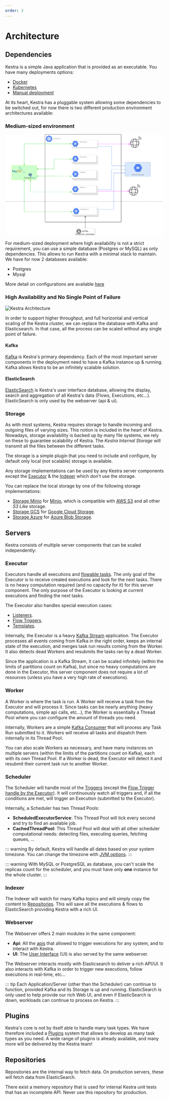 ```yaml
---
order: 3
---
```

# Architecture


## Dependencies

Kestra is a simple Java application that is provided as an executable. You have many deployments options:
- [Docker](../administrator-guide/deployment/docker)
- [Kubernetes](../administrator-guide/deployment/kubernetes)
- [Manual deployment](../administrator-guide/deployment/manual)

At its heart, Kestra has a pluggable system allowing some dependencies to be switched out, for now there is two different production environment architectures available:

### Medium-sized environment
![Kestra Architecture](./architecture-sql.svg "Kestra Architecture")

For medium-sized deployment where high availability is not a strict requirement, you can use a simple database (Postgres or MySQL) as only dependencies. This allows to run Kestra with a minimal stack to maintain. We have for now 2 databases available:
- Postgres
- Mysql

More detail on configurations are available [here](../administrator-guide/configuration/databases/README.md)

### High Availability and No Single Point of Failure

![Kestra Architecture](./architecture.svg "Kestra Architecture")

In order to support higher throughput, and full horizontal and vertical scaling of the Kestra cluster, we can replace the database with Kafka and Elasticsearch. In that case, all the process can be scaled without any single point of failure.

#### Kafka
[Kafka](https://kafka.apache.org/) is Kestra's primary dependency. Each of the most important server components in the deployment need to have a Kafka instance up & running. Kafka allows Kestra to be an infinitely scalable solution.

#### ElasticSearch
[ElasticSearch](https://www.elastic.co/) is Kestra's user interface database, allowing the display, search and aggregation of all Kestra's data (Flows, Executions, etc...). ElasticSearch is only used by the webserver (api & ui).

### Storage
As with most systems, Kestra requires storage to handle incoming and outgoing files of varying sizes. This notion is included in the heart of Kestra. Nowadays, storage availability is backed up by many file systems, we rely on these to guarantee scalability of Kestra. The *Kestra Internal Storage* will transmit all the files between the different tasks.

The storage is a simple plugin that you need to include and configure, by default only local (not scalable) storage is available.

Any storage implementations can be used by any Kestra server components except the [Executor](#executor) & the [Indexer](#indexer) which don't use the storage.

You can replace the local storage by one of the following storage implementations:
- [Storage Minio](https://github.com/kestra-io/storage-minio) for [Minio](https://min.io/), which is compatible with [AWS S3](https://aws.amazon.com/s3/) and all other *S3 Like* storage.
- [Storage GCS](https://github.com/kestra-io/storage-gcs) for [Google Cloud Storage](https://cloud.google.com/storage).
- [Storage Azure](https://github.com/kestra-io/storage-azure) for [Azure Blob Storage](https://azure.microsoft.com/en-us/services/storage/blobs/).

## Servers

Kestra consists of multiple server components that can be scaled independently:

### Executor
Executors handle all executions and [flowable tasks](../../developer-guide/flowable). The only goal of the Executor is to receive created executions and look for the  next tasks. There is no heavy computation required (and no capacity for it) for this server component. The only purpose of the Executor is looking at current executions and finding the next tasks.

The Executor also handles special execution cases:
- [Listeners](../developer-guide/listeners).
- [Flow Triggers](../developer-guide/triggers/flow.md).
- [Templates](../developer-guide/templates).

Internally, the Executor is a heavy [Kafka Stream](https://kafka.apache.org/documentation/streams/) application. The Executor processes all events coming from Kafka in the right order, keeps an internal state of the execution, and merges task run results coming from the Worker.
It also detects dead Workers and resubmits the tasks ran by a dead Worker.

Since the application is a Kafka Stream, it can be scaled infinitely (within the limits of partitions count on Kafka), but since no heavy computations are done in the Executor, this server component does not require a lot of resources (unless you have a very high rate of executions).


### Worker
A Worker is where the task is run. A Worker will receive a task from the Executor and will process it. Since tasks can be nearly anything (heavy computations, simple api calls, etc...), the Worker is essentially a Thread Pool where you can configure the amount of threads you need.

Internally, Workers are a simple [Kafka Consumer](https://kafka.apache.org/documentation/#consumerapi) that will process any Task Run submitted to it. Workers will receive all tasks and dispatch them internally in its Thread Pool.

You can also scale Workers as necessary, and have many instances on multiple servers (within the limits of the partitions count on Kafka), each with its own Thread Pool. If a Worker is dead, the Executor will detect it and resubmit their current task run to another Worker.

### Scheduler
The Scheduler will handle most of the [Triggers](../developer-guide/triggers) (except the [Flow Trigger handle by the Executor](../developer-guide/triggers/flow.md)). It will continuously watch all triggers and, if all the conditions are met, will trigger an Execution (submitted to the Executor).

Internally, a Scheduler has two Thread Pools:

- **ScheduledExecutorService**: This Thread Pool will tick every second and try to find an available job.
- **CachedThreadPool**: This Thread Pool will deal with all other scheduler computational needs: detecting files, executing queries, fetching queues, ...

::: warning
By default, Kestra will handle all dates based on your system timezone. You can change the timezone with [JVM options](../administrator-guide/configuration/others#jvm-configuration).
:::

::: warning
With MySQL or PostgreSQL as database, you can't scale the replicas count for the scheduler, and you must have only **one** instance for the whole cluster.
:::

### Indexer
The Indexer will watch for many Kafka topics and will simply copy the content to [Repositories](#repositories). This will save all the executions & flows to ElasticSearch providing Kestra with a rich UI.

### Webserver
The Webserver offers 2 main modules in the same component:
- **Api**: All the [apis](../api-guide/) that allowed to trigger executions for any system, and to interact with Kestra.
- **UI**: The [User Interface](../user-interface-guide) (UI) is also served by the same webserver.

The Webserver interacts mostly with Elasticsearch to deliver a rich API/UI. It also interacts with Kafka in order to trigger new executions, follow executions in real-time, etc...


::: tip
Each Application/Server (other than the Scheduler) can continue to function, provided Kafka and its Storage is up and running. ElasticSearch is only used to help provide our rich Web UI, and even if ElasticSearch is down, workloads can continue to process on Kestra.
:::


## Plugins
Kestra's core is not by itself able to handle many task types. We have therefore included a [Plugins](../../plugins) system that allows to develop as many task types as you need.
A wide range of plugins is already available, and many more will be delivered by the Kestra team!

## Repositories
Repositories are the internal way to fetch data. On production servers, these will fetch data from ElasticSearch. 

There exist a memory repository that is used for internal Kestra unit tests that has an incomplete API. Never use this repository for production.
